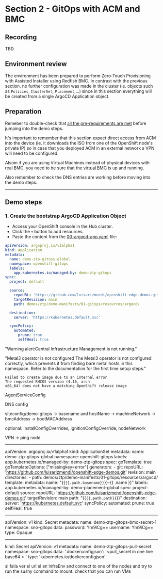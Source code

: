 # Section 2 - GitOps with ACM and BMC

## Recording
TBD


## Environment review

The environment has been prepared to perform Zero-Touch Provisioning with Assisted Installer using Redfish BMC. In contrast with the previous section, no further configuration was made in the cluster (ie. objects such as `Policies`, `ClusterSet`, `Placement`,...) since in this section everything will be created from a single ArgoCD Application object.


## Preparation

Remeber to double-check that [all the pre-requirements are met](00-preparation.md) before jumping into the demo steps.

It's important to remember that this section expect direct access from ACM into the device (ie. it downloads the ISO from one of the OpenShift node's private IP) so in case that you deployed ACM in an external network a VPN will need to be configured.

Alsom if you are using Virtual Machines instead of physical devices with real BMC, you need to be sure that the [virtual BMC](../../../tools/virtual-bmc/README.md) is up and running.

Also remember to check the DNS entries are working before moving into the demo steps.

---

## Demo steps

### 1. Create the bootstrap ArgoCD Application Object






   - Access your OpenShift console in the Hub cluster.
   - Click the `+` button to add resources.
   - Paste the content from the [00-argocd-app.yaml](../demo-manifests/01-gitops/00-argocd-app.yaml) file:

```yaml
apiVersion: argoproj.io/v1alpha1
kind: Application
metadata:
  name: demo-ztp-gitops-global
  namespace: openshift-gitops
  labels:
    app.kubernetes.io/managed-by: demo-ztp-gitops
spec:
  project: default

  source:
    repoURL: 'https://github.com/luisarizmendi/openshift-edge-demos.git'
    targetRevision: main
    path: demos/ztp/demo-manifests/01-gitops/resources/argocd/

  destination:
    server: 'https://kubernetes.default.svc'

  syncPolicy:
    automated:
      prune: true
      selfHeal: true
```











































"Warning alert:Central Infrastructure Management is not running."

"Metal3 operator is not configured
The Metal3 operator is not configured correctly, which prevents it from finding bare metal hosts in this namespace. Refer to the documentation for the first time setup steps."









    Failed to create image due to an internal error
    The requested RHCOS version (4.16, arch
    x86_64) does not have a matching OpenShift release image

AgentServiceConfig







DNS config

siteconfig/demo-gitops
    -> basename and hostName
    -> machineNetwork
    -> bmcAddress
    -> bootMACAddress


optional: installConfigOverrides, ignitionConfigOverride, nodeNetwork


VPN -> ping node


-------------


apiVersion: argoproj.io/v1alpha1
kind: ApplicationSet
metadata:
  name: demo-ztp-gitops-global
  namespace: openshift-gitops
  labels:
    app.kubernetes.io/managed-by: demo-ztp-gitops
spec:
  goTemplate: true
  goTemplateOptions: ["missingkey=error"]
  generators:
    - git:
        repoURL: 'https://github.com/luisarizmendi/openshift-edge-demos.git'
        revision: main
        directories:
        - path: demos/ztp/demo-manifests/01-gitops/resources/argocd/
  template:
    metadata:
      name: "{{`{{.path.basename}}`}}-{{ .name }}"
      labels:
        app.kubernetes.io/managed-by: demo-placement-global
    spec:
      project: default
      source:
        repoURL: 'https://github.com/luisarizmendi/openshift-edge-demos.git'
        targetRevision: main
        path: "{{`{{.path.path}}`}}"
      destination:
        server: 'https://kubernetes.default.svc'
      syncPolicy:
        automated:
          prune: true
          selfHeal: true







----
apiVersion: v1
kind: Secret
metadata:
  name: demo-ztp-gitops-bmc-secret-1
  namespace: sno-gitops
data:
  password: Ym9iCg==
  username: Ym9iCg==
type: Opaque






---
kind: Secret
apiVersion: v1
metadata:
  name: demo-ztp-gitops-pull-secret
  namespace: sno-gitops
data:
  '.dockerconfigjson': '<pull_secret in one line base64 > '
type: 'kubernetes.io/dockerconfigjson'






















si falla ver el url el en InfraEnv and connect to one of the nodes and try to run the sushy command to mount.
check that you can run VMs